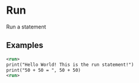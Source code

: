 # Run

Run a statement

## Examples

```xml
<run>
print("Hello World! This is the run statement!")
print("50 + 50 = ", 50 + 50)
<run>
```
